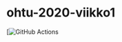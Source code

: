 # ohtu-2020-viikko1

[![GitHub Actions](https://github.com/sainioan/ohtu-2020-viikko1/workflows/Java%CI%with%Gradle/badge.svg)
